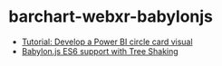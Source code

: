 # barchart-webxr-babylonjs

* [Tutorial: Develop a Power BI circle card visual](https://learn.microsoft.com/en-us/power-bi/developer/visuals/develop-circle-card)
* [Babylon.js ES6 support with Tree Shaking](https://doc.babylonjs.com/setup/frameworkPackages/es6Support)